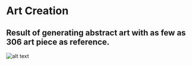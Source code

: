 # Art Creation
## Result of generating abstract art with as few as 306 art piece as reference.
![alt text](https://github.com/woodyhoko/Art_Creation/blob/main/result.png)
